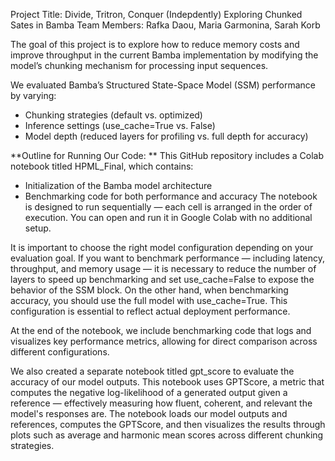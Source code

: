 Project Title: Divide, Tritron, Conquer (Indepdently)
Exploring Chunked Sates in Bamba
Team Members: Rafka Daou, Maria Garmonina, Sarah Korb


The goal of this project is to explore how to reduce memory costs and improve throughput in the current Bamba implementation by modifying
the model’s chunking mechanism for processing input sequences.

We evaluated Bamba’s Structured State-Space Model (SSM) performance by varying:
- Chunking strategies (default vs. optimized)
- Inference settings (use_cache=True vs. False)
- Model depth (reduced layers for profiling vs. full depth for accuracy)



**Outline for Running Our Code: 
**
This GitHub repository includes a Colab notebook titled HPML_Final, which contains:
- Initialization of the Bamba model architecture
- Benchmarking code for both performance and accuracy
The notebook is designed to run sequentially — each cell is arranged in the order of execution. You can open and run it in Google Colab with no additional setup.

It is important to choose the right model configuration depending on your evaluation goal.
If you want to benchmark performance — including latency, throughput, and memory usage — it is necessary to reduce the number of layers to speed up benchmarking
and set use_cache=False to expose the behavior of the SSM block. On the other hand, when benchmarking accuracy, you should use the full model with use_cache=True.
This configuration is essential to reflect actual deployment performance.

At the end of the notebook, we include benchmarking code that logs and visualizes key performance metrics, allowing for direct comparison across different configurations.


We also created a separate notebook titled gpt_score to evaluate the accuracy of our model outputs. This notebook uses GPTScore, a metric that computes the negative log-likelihood
of a generated output given a reference — effectively measuring how fluent, coherent, and relevant the model's responses are.
The notebook loads our model outputs and references, computes the GPTScore, and then visualizes the results through plots such as average and harmonic mean scores across different
chunking strategies.
